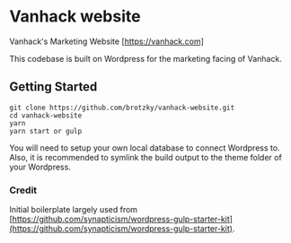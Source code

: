 # Vanhack website
Vanhack's Marketing Website [https://vanhack.com]

This codebase is built on Wordpress for the marketing facing of Vanhack.

## Getting Started

```
git clone https://github.com/brotzky/vanhack-website.git
cd vanhack-website
yarn
yarn start or gulp
```

You will need to setup your own local database to connect Wordpress to.
Also, it is recommended to symlink the build output to the theme folder of your Wordpress.

### Credit

Initial boilerplate largely used from [https://github.com/synapticism/wordpress-gulp-starter-kit](https://github.com/synapticism/wordpress-gulp-starter-kit).
